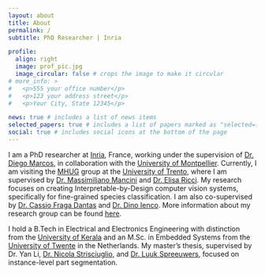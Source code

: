 ```yaml
---
layout: about
title: About
permalink: /
subtitle: PhD Researcher | Inria

profile:
  align: right
  image: prof_pic.jpg
  image_circular: false # crops the image to make it circular
# more_info: >
#   <p>555 your office number</p>
#   <p>123 your address street</p>
#   <p>Your City, State 12345</p>

news: true # includes a list of news items
selected_papers: true # includes a list of papers marked as "selected={true}"
social: true # includes social icons at the bottom of the page
---
```


I am a PhD researcher at [Inria](https://www.inria.fr/en), France, working under the supervision of [Dr. Diego Marcos](https://scholar.google.com/citations?user=IUqydU0AAAAJ), in collaboration with the [University of Montpellier](https://www.umontpellier.fr/). Currently, I am visiting the [MHUG](https://mhug.disi.unitn.it/) group at the [University of Trento](https://www.unitn.it/en), where I am supervised by [Dr. Massimiliano Mancini](https://scholar.google.com/citations?user=bqTPA8kAAAAJ) and [Dr. Elisa Ricci](https://scholar.google.com/citations?user=xf1T870AAAAJ). My research focuses on creating Interpretable-by-Design computer vision systems, specifically for fine-grained species classification. I am also co-supervised by [Dr. Cassio Fraga Dantas](https://scholar.google.com/citations?user=YgcZQpgAAAAJ) and [Dr. Dino Ienco](https://scholar.google.com/citations?user=C8zfH3kAAAAJ). More information about my research group can be found [here](https://team.inria.fr/evergreen/).

I hold a B.Tech in Electrical and Electronics Engineering with distinction from the [University of Kerala](https://www.keralauniversity.ac.in/) and an M.Sc. in Embedded Systems from the [University of Twente](https://www.utwente.nl/en/) in the Netherlands. My master’s thesis, supervised by Dr. Yan Li, [Dr. Nicola Strisciuglio](https://scholar.google.com/citations?user=7cgpfGYAAAAJ&hl), and [Dr. Luuk Spreeuwers](https://scholar.google.com/citations?hl=en&user=YrhxxlcAAAAJ), focused on instance-level part segmentation.
